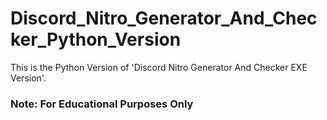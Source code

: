 # Discord_Nitro_Generator_And_Checker_Python_Version
This is the Python Version of 'Discord Nitro Generator And Checker EXE Version'.
### Note: For Educational Purposes Only
